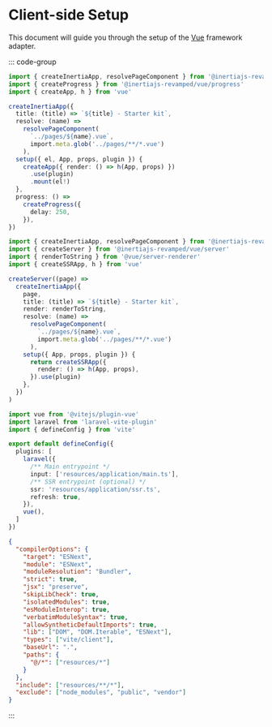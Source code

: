 # Client-side Setup

This document will guide you through the setup of the [Vue](https://vuejs.org/) framework adapter.

<!--@include: ../../../_templates/integrations/installation/client-side-setup.md-->

::: code-group

```ts [main.ts]
import { createInertiaApp, resolvePageComponent } from '@inertiajs-revamped/vue'
import { createProgress } from '@inertiajs-revamped/vue/progress'
import { createApp, h } from 'vue'

createInertiaApp({
  title: (title) => `${title} - Starter kit`,
  resolve: (name) =>
    resolvePageComponent(
      `../pages/${name}.vue`,
      import.meta.glob('../pages/**/*.vue')
    ),
  setup({ el, App, props, plugin }) {
    createApp({ render: () => h(App, props) })
      .use(plugin)
      .mount(el!)
  },
  progress: () =>
    createProgress({
      delay: 250,
    }),
})
```

```ts [ssr.ts]
import { createInertiaApp, resolvePageComponent } from '@inertiajs-revamped/vue'
import { createServer } from '@inertiajs-revamped/vue/server'
import { renderToString } from '@vue/server-renderer'
import { createSSRApp, h } from 'vue'

createServer((page) =>
  createInertiaApp({
    page,
    title: (title) => `${title} - Starter kit`,
    render: renderToString,
    resolve: (name) =>
      resolvePageComponent(
        `../pages/${name}.vue`,
        import.meta.glob('../pages/**/*.vue')
      ),
    setup({ App, props, plugin }) {
      return createSSRApp({
        render: () => h(App, props),
      }).use(plugin)
    },
  })
)
```

```ts [vite.config.ts]
import vue from '@vitejs/plugin-vue'
import laravel from 'laravel-vite-plugin'
import { defineConfig } from 'vite'

export default defineConfig({
  plugins: [
    laravel({
      /** Main entrypoint */
      input: ['resources/application/main.ts'],
      /** SSR entrypoint (optional) */
      ssr: 'resources/application/ssr.ts',
      refresh: true,
    }),
    vue(),
  ]
})
```

```json [tsconfig.json]
{
  "compilerOptions": {
    "target": "ESNext",
    "module": "ESNext",
    "moduleResolution": "Bundler",
    "strict": true,
    "jsx": "preserve",
    "skipLibCheck": true,
    "isolatedModules": true,
    "esModuleInterop": true,
    "verbatimModuleSyntax": true,
    "allowSyntheticDefaultImports": true,
    "lib": ["DOM", "DOM.Iterable", "ESNext"],
    "types": ["vite/client"],
    "baseUrl": ".",
    "paths": {
      "@/*": ["resources/*"]
    }
  },
  "include": ["resources/**/*"],
  "exclude": ["node_modules", "public", "vendor"]
}
```

:::

<!--@include: ../../../_templates/parts/whats-next.md-->
